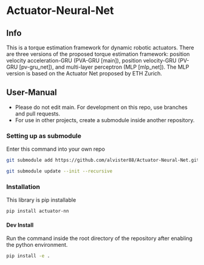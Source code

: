 # Actuator-Neural-Net

## Info
This is a torque estimation framework for dynamic robotic actuators. There are three versions of the proposed torque estimation framework: position velocity acceleration-GRU (PVA-GRU [main]), position velocity-GRU (PV-GRU [pv-gru_net]), and multi-layer perceptron (MLP [mlp_net]). The MLP version is based on the Actuator Net proposed by ETH Zurich.

## User-Manual
- Please do not edit main. For development on this repo, use branches and pull requests. 
- For use in other projects, create a submodule inside another repository.

### Setting up as submodule
Enter this command into your own repo
```bash
git submodule add https://github.com/alvister88/Actuator-Neural-Net.git <path/to/submodule>
```
```bash
git submodule update --init --recursive
```

### Installation
This library is pip installable
```bash
pip install actuator-nn
```
#### Dev Install
Run the command inside the root directory of the repository after enabling the python environment.
```bash
pip install -e .
```
